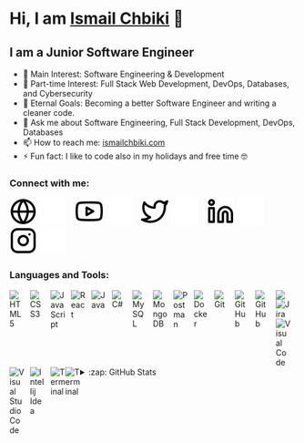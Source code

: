 # Hi, I am [Ismail Chbiki](https://ismailchbiki.com/) 👋

## I am a Junior Software Engineer

- 🔭 Main Interest: Software Engineering & Development
- 🔭 Part-time Interest: Full Stack Web Development, DevOps, Databases, and Cybersecurity
- 🥅 Eternal Goals: Becoming a better Software Engineer and writing a cleaner code.
- 💬 Ask me about Software Engineering, Full Stack Development, DevOps, Databases
- 📫 How to reach me: [ismailchbiki.com][website]
- ⚡ Fun fact: I like to code also in my holidays and free time 🤓

### Connect with me:

[![website](./img/globe-light.svg)](https://ismailchbiki.com/#gh-light-mode-only)
[![website](./img/globe-dark.svg)](https://ismailchbiki.com/#gh-dark-mode-only)
&nbsp;&nbsp;
[![website](./img/youtube-light.svg)](https://www.youtube.com/c/IsmailChbiki#gh-light-mode-only)
[![website](./img/youtube-dark.svg)](https://www.youtube.com/c/IsmailChbiki#gh-dark-mode-only)
&nbsp;&nbsp;
[![website](./img/twitter-light.svg)](https://twitter.com/Ismailchbiki#gh-light-mode-only)
[![website](./img/twitter-dark.svg)](https://twitter.com/Ismailchbiki#gh-dark-mode-only)
&nbsp;&nbsp;
[![website](./img/linkedin-light.svg)](https://www.linkedin.com/in/ismailchbiki/#gh-light-mode-only)
[![website](./img/linkedin-dark.svg)](https://www.linkedin.com/in/ismailchbiki/#gh-dark-mode-only)
&nbsp;&nbsp;
[![website](./img/instagram-light.svg)](https://www.instagram.com/ismail_chbiki/#gh-light-mode-only)
[![website](./img/instagram-dark.svg)](https://www.instagram.com/ismail_chbiki/#gh-dark-mode-only)

### Languages and Tools:

<!-- Frontend -->

[<img align="left" alt="HTML5" width="26px" src="https://cdn.jsdelivr.net/gh/devicons/devicon/icons/html5/html5-original.svg" style="padding-right:10px;" />](https://en.wikipedia.org/wiki/HTML5)
[<img align="left" alt="CSS3" width="26px" src="https://cdn.jsdelivr.net/gh/devicons/devicon/icons/css3/css3-original.svg" style="padding-right:10px;" />](https://en.wikipedia.org/wiki/CSS#:~:text=began%20in%202015.-,CSS%203,-%5Bedit%5D)
[<img align="left" alt="JavaScript" width="26px" src="https://cdn.jsdelivr.net/gh/devicons/devicon/icons/javascript/javascript-original.svg" style="padding-right:10px;" />](https://en.wikipedia.org/wiki/JavaScript)
[<img align="left" alt="React" width="26px" src="https://cdn.jsdelivr.net/gh/devicons/devicon/icons/react/react-original.svg" style="padding-right:10px;" />](https://reactjs.org/)

<!-- Backend -->

[<img align="left" alt="Java" width="26px" src="https://th.bing.com/th/id/R.74297f4675a85052184ee568b0a04ce6?rik=lhcvYIinWtCF1w&riu=http%3a%2f%2f4.bp.blogspot.com%2f-ztPJwcsMR6Q%2fUYMIAzCI5MI%2fAAAAAAAAAko%2fz0EDx8IyalY%2fs1600%2fJAVA-ICON.png&ehk=3Rgy8B92Nu1kEg08p0jSz04cGWuKwPAx7WYPH66uLJ8%3d&risl=&pid=ImgRaw&r=0" style="padding-right:10px;" />](https://www.java.com/en/)
[<img align="left" alt="C#" width="26px" src="https://static.javatpoint.com/csharp/images/c-sharp.png" style="padding-right:10px;" />](https://learn.microsoft.com/en-us/dotnet/csharp/)

<!-- DBs -->

[<img align="left" alt="MySQL" width="26px" src="https://cdn.jsdelivr.net/gh/devicons/devicon/icons/mysql/mysql-original.svg" style="padding-right:10px;" />](https://www.mysql.com/)
[<img align="left" alt="MongoDB" width="26px" src="https://cdn.jsdelivr.net/gh/devicons/devicon/icons/mongodb/mongodb-original.svg" style="padding-right:10px;" />](https://www.mongodb.com/cloud/atlas/lp/try4?utm_source=google&utm_campaign=search_gs_pl_evergreen_atlas_core_prosp-brand_gic-null_emea-nl_ps-all_desktop_eng_lead&utm_term=mongodb&utm_medium=cpc_paid_search&utm_ad=e&utm_ad_campaign_id=12212624536&adgroup=115749708903&gclid=CjwKCAjw-rOaBhA9EiwAUkLV4iIeSNcYJXzXRbDIdL3NzqI8TALsI92ZRbiDSeMeKd_RySnk10mZNRoC7_0QAvD_BwE)

<!-- DevOps -->

[<img align="left" alt="Postman" width="26px" src="https://blog.scottlogic.com/mmcalroy/assets/postmanLogo.png" style="padding-right:10px;" />](https://www.postman.com/)
[<img align="left" alt="Docker" width="26px" src="https://th.bing.com/th/id/R.93ed1b1ac1acb9bf09fc46c3f42b51fc?rik=2hKNU1%2fBWys%2fsw&pid=ImgRaw&r=0" style="padding-right:10px;" />](https://www.docker.com/)

<!-- Version control -->

[<img align="left" alt="Git" width="26px" src="https://cdn.jsdelivr.net/gh/devicons/devicon/icons/git/git-original.svg" style="padding-right:10px;" />](https://git-scm.com/)
[<img align="left" alt="GitHub" width="26px" src="https://user-images.githubusercontent.com/3369400/139447912-e0f43f33-6d9f-45f8-be46-2df5bbc91289.png" style="padding-right:10px;" />](https://ismailchbiki.com/#gh-dark-mode-only)
[<img align="left" alt="GitHub" width="26px" src="https://user-images.githubusercontent.com/3369400/139448065-39a229ba-4b06-434b-bc67-616e2ed80c8f.png" style="padding-right:10px;" />](https://ismailchbiki.com/#gh-light-mode-only)
[<img align="left" width="26px" src="https://talks.freelancerepublik.com/wp-content/uploads/2021/02/GitLab_Logo.svg.png" style="padding-right:10px;" />](https://about.gitlab.com/)

<!-- Project Management -->

[<img align="left" alt="Jira" width="26px" src="https://th.bing.com/th/id/R.3c6a733912ee03f3da3e21426c42618a?rik=zeCSE8T8UPI8fA&pid=ImgRaw&r=0" style="padding-right:10px;" />](https://www.atlassian.com/software/jira)

<!-- IDE's -->

[<img align="left" alt="Visual Code" width="26px" src="https://cdn.jsdelivr.net/gh/devicons/devicon/icons/vscode/vscode-original.svg" style="padding-right:10px;" />](https://code.visualstudio.com/)
[<img align="left" alt="Visual Studio Code" width="26px" src="https://gdm-catalog-fmapi-prod.imgix.net/ProductLogo/1b6d695a-be0d-4aaf-920f-675585b5bb9c.png?auto=format&ixlib=react-9.0.3&w=2618" style="padding-right:10px;" />](https://visualstudio.microsoft.com/)
[<img align="left" alt="Intellij Idea" width="26px" src="https://hdlicense.com/wp-content/uploads/2019/11/IntelliJ-IDEA-crack.png" style="padding-right:10px;" />](https://www.jetbrains.com/idea/)

<!-- CMD -->

[<img align="left" alt="Terminal" width="26px" src="https://cdn-icons-png.flaticon.com/512/25/25627.png" />](https://ismailchbiki.com/#gh-light-mode-only)
[<img align="left" alt="Terminal" width="26px" src="https://cdn3.brettterpstra.com/uploads/2015/02/terminal-longshadow_tw.png" />](https://ismailchbiki.com/#gh-dark-mode-only)

<br />
<br />

<details>
  <summary>:zap: GitHub Stats</summary>

  <img align="left" alt="codeSTACKr's GitHub Stats" src="https://github-readme-stats.vercel.app/api?username=ismailchbiki&show_icons=true&hide_border=false&title_color=ff652f&icon_color=FFE400&bg_color=09131B&text_color=ffffff&border_color=0c1a25" />

</details>

[website]: https://ismailchbiki.com/
[twitter]: https://twitter.com/Ismailchbiki
[youtube]: https://www.youtube.com/c/IsmailChbiki
[instagram]: https://www.instagram.com/ismail_chbiki/
[linkedin]: https://www.linkedin.com/in/ismailchbiki/
